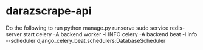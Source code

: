 # darazscrape-api
Do the following to run 
python manage.py runserve
sudo service redis-server start
celery -A backend worker -l INFO
celery -A backend beat -l info --scheduler django_celery_beat.schedulers:DatabaseScheduler
